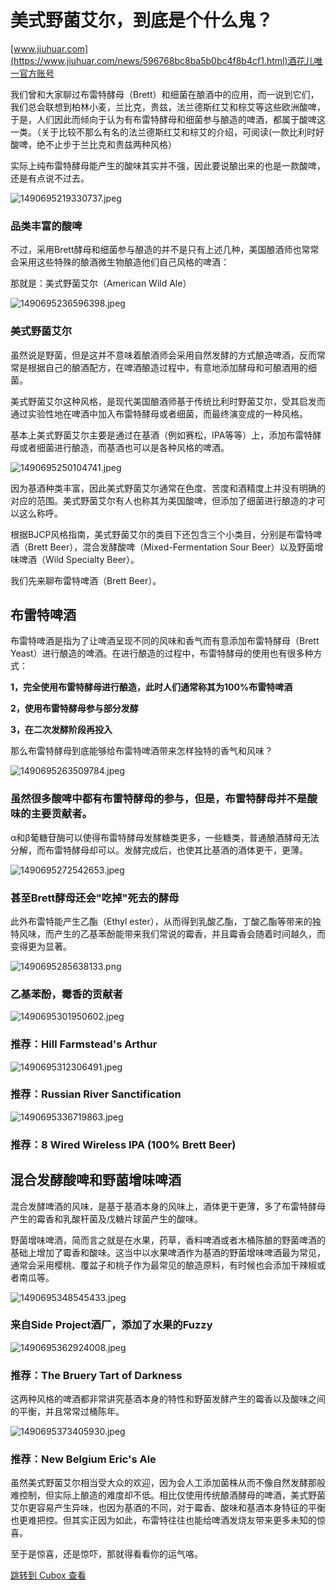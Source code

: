 美式野菌艾尔，到底是个什么鬼？
===============

[www.jiuhuar.com](https://www.jiuhuar.com/news/596768bc8ba5b0bc4f8b4cf1.html)酒花儿唯一官方账号

我们曾和大家聊过布雷特酵母（Brett）和细菌在酿酒中的应用，而一说到它们，我们总会联想到柏林小麦，兰比克，贵兹，法兰德斯红艾和棕艾等这些欧洲酸啤，于是，人们因此而倾向于认为有布雷特酵母和细菌参与酿造的啤酒，都属于酸啤这一类。（关于比较不那么有名的法兰德斯红艾和棕艾的介绍，可阅读(一款比利时好酸啤，绝不止步于兰比克和贵兹两种风格）

实际上纯布雷特酵母能产生的酸味其实并不强，因此要说酿出来的也是一款酸啤，还是有点说不过去。

![1490695219330737.jpeg](https://image.cubox.pro/article/2022092721430120295/18530.jpg "1502099336762830.jpeg")

### 品类丰富的酸啤

不过，采用Brett酵母和细菌参与酿造的并不是只有上述几种，美国酿酒师也常常会采用这些特殊的酿酒微生物酿造他们自己风格的啤酒：

那就是：美式野菌艾尔（American Wild Ale）

![1490695236596398.jpeg](https://image.cubox.pro/article/2022092721430837888/96339.jpg "1502099415736284.jpeg")

### 美式野菌艾尔

虽然说是野菌，但是这并不意味着酿酒师会采用自然发酵的方式酿造啤酒，反而常常是根据自己的酿酒配方，在啤酒酿造过程中，有意地添加酵母和可酿酒用的细菌。  

美式野菌艾尔这种风格，是现代美国酿酒师基于传统比利时野菌艾尔，受其启发而通过实验性地在啤酒中加入布雷特酵母或者细菌，而最终演变成的一种风格。

基本上美式野菌艾尔主要是通过在基酒（例如赛松，IPA等等）上，添加布雷特酵母或者细菌进行酿造，而基酒也可以是各种风格的啤酒。

![1490695250104741.jpeg](https://image.cubox.pro/article/2022092721432383872/31948.jpg "1502099615815002.jpeg")

因为基酒种类丰富，因此美式野菌艾尔通常在色度、苦度和酒精度上并没有明确的对应的范围。美式野菌艾尔有人也称其为美国酸啤，但添加了细菌进行酿造的才可以这么称呼。  

根据BJCP风格指南，美式野菌艾尔的类目下还包含三个小类目，分别是布雷特啤酒（Brett Beer），混合发酵酸啤（Mixed-Fermentation Sour Beer）以及野菌增味啤酒（Wild Specialty Beer）。

我们先来聊布雷特啤酒（Brett Beer）。

布雷特啤酒
-----

布雷特啤酒是指为了让啤酒呈现不同的风味和香气而有意添加布雷特酵母（Brett Yeast）进行酿造的啤酒。在进行酿造的过程中，布雷特酵母的使用也有很多种方式：  

**1，完全使用布雷特酵母进行酿造，此时人们通常称其为100%布雷特啤酒**

**2，使用布雷特酵母参与部分发酵**

**3，在二次发酵阶段再投入**

那么布雷特酵母到底能够给布雷特啤酒带来怎样独特的香气和风味？

![1490695263509784.jpeg](https://image.cubox.pro/article/2022092721431419081/88273.jpg "1502099664736260.jpeg")

### 虽然很多酸啤中都有布雷特酵母的参与，但是，布雷特酵母并不是酸味的主要贡献者。

α和β葡糖苷酶可以使得布雷特酵母发酵糖类更多，一些糖类，普通酿酒酵母无法分解，而布雷特酵母却可以。发酵完成后，也使其比基酒的酒体更干，更薄。

![1490695272542653.jpeg](https://image.cubox.pro/article/2022092722523061154/46228.jpg "1502099695880297.jpeg")

### 甚至Brett酵母还会"吃掉"死去的酵母

此外布雷特能产生乙酯（Ethyl ester），从而得到乳酸乙酯，丁酸乙酯等带来的独特风味，而产生的乙基苯酚能带来我们常说的霉香，并且霉香会随着时间越久，而变得更为显著。

![1490695285638133.png](https://image.cubox.pro/article/2022092721432270401/71121.jpg "1502099718513700.png")

### 乙基苯酚，霉香的贡献者

![1490695301950602.jpeg](https://image.cubox.pro/article/2022092721431319841/58855.jpg "1502099744407077.jpeg")

### 推荐：Hill Farmstead's Arthur

![1490695312306491.jpeg](https://image.cubox.pro/article/2022092722523090569/26767.jpg "1502099757247132.jpeg")

### 推荐：Russian River Sanctification

![1490695336719863.jpeg](https://image.cubox.pro/article/2022092722523077500/93179.jpg "1502099779765996.jpeg")

### 推荐：8 Wired Wireless IPA (100% Brett Beer)

混合发酵酸啤和野菌增味啤酒
-------------

混合发酵啤酒的风味，是基于基酒本身的风味上，酒体更干更薄，多了布雷特酵母产生的霉香和乳酸杆菌及戊糖片球菌产生的酸味。

野菌增味啤酒，简而言之就是在水果，药草，香料啤酒或者木桶陈酿的野菌啤酒的基础上增加了霉香和酸味。这当中以水果啤酒作为基酒的野菌增味啤酒最为常见，通常会采用樱桃、覆盆子和桃子作为最常见的酿造原料，有时候也会添加干辣椒或者南瓜等。

![1490695348545433.jpeg](https://image.cubox.pro/article/2022092721431494859/21338.jpg "1502099813159113.jpeg")

### 来自Side Project酒厂，添加了水果的Fuzzy

![1490695362924008.jpeg](https://image.cubox.pro/article/2022092721430928243/21091.jpg "1502099856732041.jpeg")

### 推荐：The Bruery Tart of Darkness

这两种风格的啤酒都非常讲究基酒本身的特性和野菌发酵产生的霉香以及酸味之间的平衡，并且常常过桶陈年。

![1490695373405930.jpeg](https://image.cubox.pro/article/2022092722523069450/91173.jpg "1502099909726662.jpeg")

### 推荐：New Belgium Eric's Ale

虽然美式野菌艾尔相当受大众的欢迎，因为会人工添加菌株从而不像自然发酵那般难控制，但实际上酿造的难度却不低。相比仅使用传统酿酒酵母的啤酒，美式野菌艾尔更容易产生异味，也因为基酒的不同，对于霉香、酸味和基酒本身特征的平衡也更难把控。但其实正因为如此，布雷特往往也能给啤酒发烧友带来更多未知的惊喜。

至于是惊喜，还是惊吓，那就得看看你的运气咯。

[跳转到 Cubox 查看](https://cubox.pro/my/card?id=7025751806646945215)
